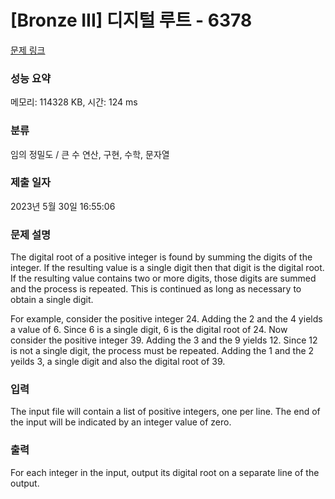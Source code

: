 # [Bronze III] 디지털 루트 - 6378 

[문제 링크](https://www.acmicpc.net/problem/6378) 

### 성능 요약

메모리: 114328 KB, 시간: 124 ms

### 분류

임의 정밀도 / 큰 수 연산, 구현, 수학, 문자열

### 제출 일자

2023년 5월 30일 16:55:06

### 문제 설명

<p>The digital root of a positive integer is found by summing the digits of the integer. If the resulting value is a single digit then that digit is the digital root. If the resulting value contains two or more digits, those digits are summed and the process is repeated. This is continued as long as necessary to obtain a single digit. </p>

<p>For example, consider the positive integer 24. Adding the 2 and the 4 yields a value of 6. Since 6 is a single digit, 6 is the digital root of 24. Now consider the positive integer 39. Adding the 3 and the 9 yields 12. Since 12 is not a single digit, the process must be repeated. Adding the 1 and the 2 yeilds 3, a single digit and also the digital root of 39. </p>

### 입력 

 <p>The input file will contain a list of positive integers, one per line. The end of the input will be indicated by an integer value of zero.</p>

### 출력 

 <p>For each integer in the input, output its digital root on a separate line of the output. </p>

